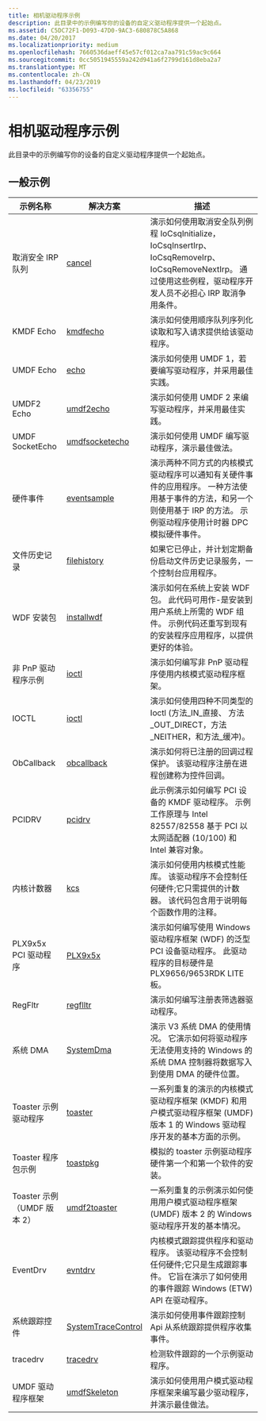 ```yaml
---
title: 相机驱动程序示例
description: 此目录中的示例编写你的设备的自定义驱动程序提供一个起始点。
ms.assetid: C5DC72F1-D093-47D0-9AC3-680878C5A868
ms.date: 04/20/2017
ms.localizationpriority: medium
ms.openlocfilehash: 7660536daeff45e57cf012ca7aa791c59ac9c664
ms.sourcegitcommit: 0cc5051945559a242d941a6f2799d161d8eba2a7
ms.translationtype: MT
ms.contentlocale: zh-CN
ms.lasthandoff: 04/23/2019
ms.locfileid: "63356755"
---
```

# <a name="general-driver-samples"></a>相机驱动程序示例


此目录中的示例编写你的设备的自定义驱动程序提供一个起始点。

## <a name="general-samples"></a>一般示例


| 示例名称                     | 解决方案                                                              | 描述                                                                                                                                                                                                                                        |
|---------------------------------|-----------------------------------------------------------------------|----------------------------------------------------------------------------------------------------------------------------------------------------------------------------------------------------------------------------------------------------|
| 取消安全 IRP 队列           | [cancel](https://go.microsoft.com/fwlink/p/?LinkId=617705)             | 演示如何使用取消安全队列例程 IoCsqInitialize，IoCsqInsertIrp、 IoCsqRemoveIrp、 IoCsqRemoveNextIrp。 通过使用这些例程，驱动程序开发人员不必担心 IRP 取消争用条件。                |
| KMDF Echo                       | [kmdfecho](https://go.microsoft.com/fwlink/p/?LinkId=617706)           | 演示如何使用顺序队列序列化读取和写入请求提供给该驱动程序。                                                                                                                                           |
| UMDF Echo                       | [echo](https://go.microsoft.com/fwlink/p/?LinkId=617707)               | 演示如何使用 UMDF 1，若要编写驱动程序，并采用最佳实践。                                                                                                                                                                     |
| UMDF2 Echo                      | [umdf2echo](https://go.microsoft.com/fwlink/p/?LinkId=617708)          | 演示如何使用 UMDF 2 来编写驱动程序，并采用最佳实践。                                                                                                                                                                     |
| UMDF SocketEcho                 | [umdfsocketecho](https://go.microsoft.com/fwlink/p/?LinkId=617709)     | 演示如何使用 UMDF 编写驱动程序，演示最佳做法。                                                                                                                                                                |
| 硬件事件                  | [eventsample](https://go.microsoft.com/fwlink/p/?LinkId=617711)        | 演示两种不同方式的内核模式驱动程序可以通知有关硬件事件的应用程序。 一种方法使用基于事件的方法，和另一个则使用基于 IRP 的方法。 示例驱动程序使用计时器 DPC 模拟硬件事件。 |
| 文件历史记录                    | [filehistory](https://go.microsoft.com/fwlink/p/?LinkId=617712)        | 如果它已停止，并计划定期备份启动文件历史记录服务，一个控制台应用程序。                                                                                                                                       |
| WDF 安装包        | [installwdf](https://go.microsoft.com/fwlink/p/?LinkId=617713)         | 演示如何在系统上安装 WDF 包。 此代码可用作-是安装到用户系统上所需的 WDF 组件。 示例代码还重写到现有的安装程序应用程序，以提供更好的体验。 |
| 非 PnP 驱动程序示例           | [ioctl](https://go.microsoft.com/fwlink/p/?LinkId=620307)              | 演示如何编写非 PnP 驱动程序使用内核模式驱动程序框架。                                                                                                                                                                 |
| IOCTL                           | [ioctl](https://go.microsoft.com/fwlink/p/?LinkId=617715)              | 演示如何使用四种不同类型的 Ioctl (方法\_IN\_直接、 方法\_OUT\_DIRECT，方法\_NEITHER，和方法\_缓冲)。                                                                                                         |
| ObCallback                      | [obcallback](https://go.microsoft.com/fwlink/p/?LinkId=617716)         | 演示如何将已注册的回调过程保护。 该驱动程序注册在进程创建称为控件回调。                                                                                                  |
| PCIDRV                          | [pcidrv](https://go.microsoft.com/fwlink/p/?LinkId=617717)             | 此示例演示如何编写 PCI 设备的 KMDF 驱动程序。 示例工作原理与 Intel 82557/82558 基于 PCI 以太网适配器 (10/100) 和 Intel 兼容对象。                                                                       |
| 内核计数器                  | [kcs](https://go.microsoft.com/fwlink/p/?LinkId=617718)                | 演示如何使用内核模式性能库。 该驱动程序不会控制任何硬件;它只需提供的计数器。 该代码包含用于说明每个函数作用的注释。                                                 |
| PLX9x5x PCI 驱动程序              | [PLX9x5x](https://go.microsoft.com/fwlink/p/?LinkId=617719)            | 演示如何编写使用 Windows 驱动程序框架 (WDF) 的泛型 PCI 设备驱动程序。 此驱动程序的目标硬件是 PLX9656/9653RDK LITE 板。                                                                                |
| RegFltr                         | [regflltr](https://go.microsoft.com/fwlink/p/?LinkId=617720)           | 演示如何编写注册表筛选器驱动程序。                                                                                                                                                                                                       |
| 系统 DMA                      | [SystemDma](https://go.microsoft.com/fwlink/p/?LinkId=617722)          | 演示 V3 系统 DMA 的使用情况。 它演示如何将驱动程序无法使用支持的 Windows 的系统 DMA 控制器将数据写入到使用 DMA 的硬件位置。                                                                              |
| Toaster 示例驱动程序           | [toaster](https://go.microsoft.com/fwlink/p/?LinkId=620309)            | 一系列重复的演示的内核模式驱动程序框架 (KMDF) 和用户模式驱动程序框架 (UMDF) 版本 1 的 Windows 驱动程序开发的基本方面的示例。                                                    |
| Toaster 程序包示例          | [toastpkg](https://go.microsoft.com/fwlink/p/?LinkId=617723)           | 模拟的 toaster 示例驱动程序硬件第一个和第一个软件的安装。                                                                                                                                                             |
| Toaster 示例 （UMDF 版本 2） | [umdf2toaster](https://go.microsoft.com/fwlink/p/?LinkId=620310)       | 一系列重复的示例演示如何使用用户模式驱动程序框架 (UMDF) 版本 2 的 Windows 驱动程序开发的基本情况。                                                                                               |
| EventDrv                        | [evntdrv](https://go.microsoft.com/fwlink/p/?LinkId=617724)            | 内核模式跟踪提供程序和驱动程序。 该驱动程序不会控制任何硬件;它只是生成跟踪事件。 它旨在演示了如何使用的事件跟踪 Windows (ETW) API 在驱动程序。                                 |
| 系统跟踪控件            | [SystemTraceControl](https://go.microsoft.com/fwlink/p/?LinkId=617725) | 演示如何使用事件跟踪控制 Api 从系统跟踪提供程序收集事件。                                                                                                                                               |
| tracedrv                        | [tracedrv](https://go.microsoft.com/fwlink/p/?LinkId=617726)           | 检测软件跟踪的一个示例驱动程序。                                                                                                                                                                                                 |
| UMDF 驱动程序框架            | [umdfSkeleton](https://go.microsoft.com/fwlink/p/?LinkId=617727)       | 演示如何使用用户模式驱动程序框架来编写最少驱动程序，并演示最佳做法。                                                                                                                                         |

 

 

 




